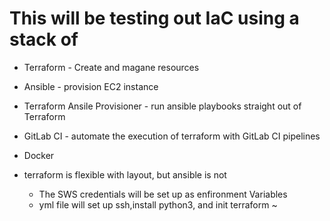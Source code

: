 # This will be testing out IaC using a stack of 
  - Terraform - Create and magane resources
  - Ansible - provision EC2 instance
  - Terraform Ansile Provisioner - run ansible playbooks straight out of Terraform
  - GitLab CI - automate the execution of terraform with GitLab CI pipelines
  - Docker


- terraform is flexible with layout, but ansible is not
  - The SWS credentials will be set up as enfironment Variables
  - yml file will set up ssh,install python3, and init terraform
~
